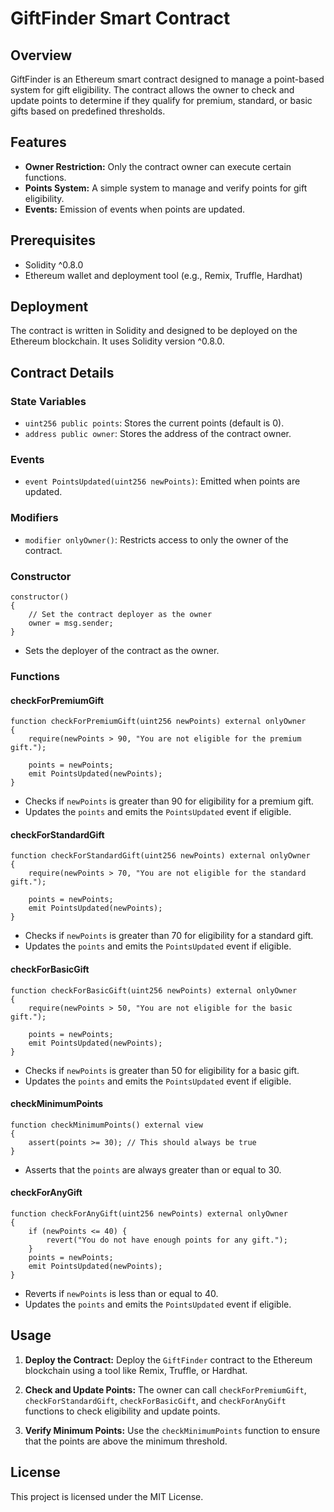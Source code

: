 # GiftFinder Smart Contract

## Overview

GiftFinder is an Ethereum smart contract designed to manage a point-based system for gift eligibility. The contract allows the owner to check and update points to determine if they qualify for premium, standard, or basic gifts based on predefined thresholds.

## Features

- **Owner Restriction:** Only the contract owner can execute certain functions.
- **Points System:** A simple system to manage and verify points for gift eligibility.
- **Events:** Emission of events when points are updated.

## Prerequisites

- Solidity ^0.8.0
- Ethereum wallet and deployment tool (e.g., Remix, Truffle, Hardhat)

## Deployment

The contract is written in Solidity and designed to be deployed on the Ethereum blockchain. It uses Solidity version ^0.8.0.

## Contract Details

### State Variables

- `uint256 public points`: Stores the current points (default is 0).
- `address public owner`: Stores the address of the contract owner.

### Events

- `event PointsUpdated(uint256 newPoints)`: Emitted when points are updated.

### Modifiers

- `modifier onlyOwner()`: Restricts access to only the owner of the contract.

### Constructor

```solidity
constructor() 
{
    // Set the contract deployer as the owner
    owner = msg.sender;
}
```
- Sets the deployer of the contract as the owner.

### Functions

#### checkForPremiumGift

```solidity
function checkForPremiumGift(uint256 newPoints) external onlyOwner
{
    require(newPoints > 90, "You are not eligible for the premium gift.");

    points = newPoints;
    emit PointsUpdated(newPoints);
}
```
- Checks if `newPoints` is greater than 90 for eligibility for a premium gift.
- Updates the `points` and emits the `PointsUpdated` event if eligible.

#### checkForStandardGift

```solidity
function checkForStandardGift(uint256 newPoints) external onlyOwner
{
    require(newPoints > 70, "You are not eligible for the standard gift.");

    points = newPoints;
    emit PointsUpdated(newPoints);
}
```
- Checks if `newPoints` is greater than 70 for eligibility for a standard gift.
- Updates the `points` and emits the `PointsUpdated` event if eligible.

#### checkForBasicGift

```solidity
function checkForBasicGift(uint256 newPoints) external onlyOwner
{
    require(newPoints > 50, "You are not eligible for the basic gift.");

    points = newPoints;
    emit PointsUpdated(newPoints);
}
```
- Checks if `newPoints` is greater than 50 for eligibility for a basic gift.
- Updates the `points` and emits the `PointsUpdated` event if eligible.

#### checkMinimumPoints

```solidity
function checkMinimumPoints() external view
{
    assert(points >= 30); // This should always be true
}
```
- Asserts that the `points` are always greater than or equal to 30.

#### checkForAnyGift

```solidity
function checkForAnyGift(uint256 newPoints) external onlyOwner
{
    if (newPoints <= 40) {
        revert("You do not have enough points for any gift.");
    }
    points = newPoints;
    emit PointsUpdated(newPoints);
}
```
- Reverts if `newPoints` is less than or equal to 40.
- Updates the `points` and emits the `PointsUpdated` event if eligible.

## Usage

1. **Deploy the Contract:**
   Deploy the `GiftFinder` contract to the Ethereum blockchain using a tool like Remix, Truffle, or Hardhat.

2. **Check and Update Points:**
   The owner can call `checkForPremiumGift`, `checkForStandardGift`, `checkForBasicGift`, and `checkForAnyGift` functions to check eligibility and update points.

3. **Verify Minimum Points:**
   Use the `checkMinimumPoints` function to ensure that the points are above the minimum threshold.

## License

This project is licensed under the MIT License.
